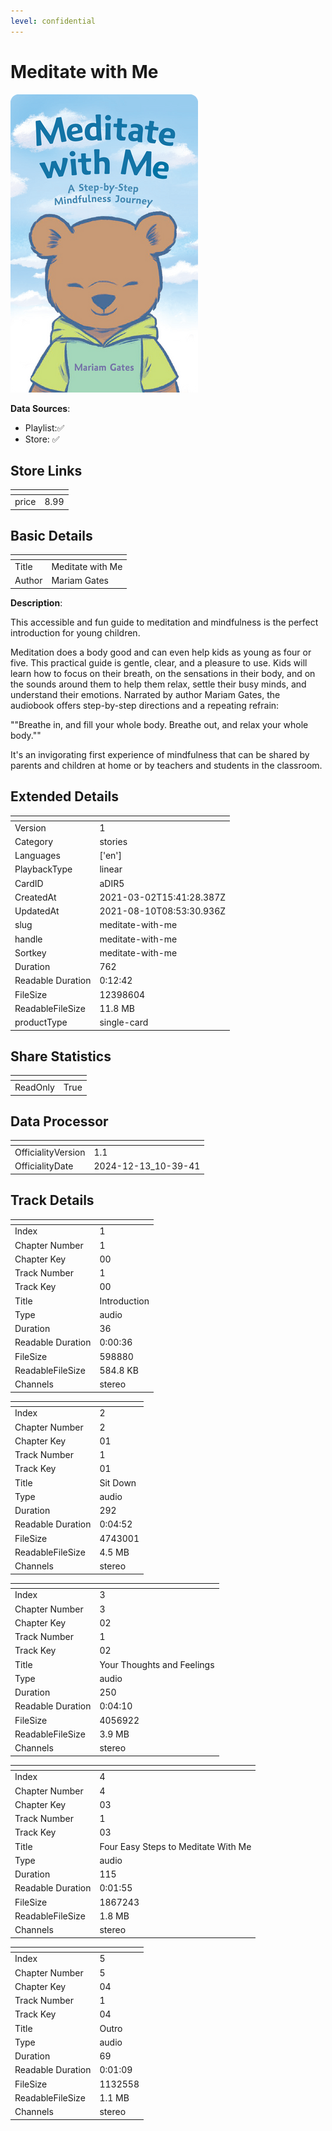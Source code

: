```yaml
---
level: confidential
---
```

# Meditate with Me

![card_[aDIR5].png](../../img/cards/card_[aDIR5].png)

**Data Sources**: 

- Playlist:✅
- Store: ✅


## Store Links

| <!-- --> | <!-- --> |
| - | - |
| price | 8.99 |


## Basic Details

| <!-- --> | <!-- --> |
| - | - |
| Title | Meditate with Me |
| Author | Mariam Gates |

**Description**:

This accessible and fun guide to meditation and mindfulness is the perfect introduction for young children.

Meditation does a body good and can even help kids as young as four or five. This practical guide is gentle, clear, and a pleasure to use. Kids will learn how to focus on their breath, on the sensations in their body, and on the sounds around them to help them relax, settle their busy minds, and understand their emotions. Narrated by author Mariam Gates, the audiobook offers step-by-step directions and a repeating refrain:

""Breathe in, and fill your whole body. Breathe out, and relax your whole body.""

It's an invigorating first experience of mindfulness that can be shared by parents and children at home or by teachers and students in the classroom.


## Extended Details

| <!-- --> | <!-- --> |
| - | - |
| Version | 1 |
| Category | stories |
| Languages | ['en'] |
| PlaybackType | linear |
| CardID | aDIR5 |
| CreatedAt | 2021-03-02T15:41:28.387Z |
| UpdatedAt | 2021-08-10T08:53:30.936Z |
| slug | meditate-with-me |
| handle | meditate-with-me |
| Sortkey | meditate-with-me |
| Duration | 762 |
| Readable Duration | 0:12:42 |
| FileSize | 12398604 |
| ReadableFileSize | 11.8 MB |
| productType | single-card |


## Share Statistics

| <!-- --> | <!-- --> |
| - | - |
| ReadOnly | True |


## Data Processor

| <!-- --> | <!-- --> |
| - | - |
| OfficialityVersion | 1.1
| OfficialityDate | 2024-12-13_10-39-41


## Track Details

| <!-- --> | <!-- --> |
| - | - |
| Index | 1 |
| Chapter Number | 1 |
| Chapter Key | 00 |
| Track Number | 1 |
| Track Key | 00 |
| Title | Introduction |
| Type | audio |
| Duration | 36 |
| Readable Duration | 0:00:36 |
| FileSize | 598880 |
| ReadableFileSize | 584.8 KB |
| Channels | stereo |

| <!-- --> | <!-- --> |
| - | - |
| Index | 2 |
| Chapter Number | 2 |
| Chapter Key | 01 |
| Track Number | 1 |
| Track Key | 01 |
| Title | Sit Down |
| Type | audio |
| Duration | 292 |
| Readable Duration | 0:04:52 |
| FileSize | 4743001 |
| ReadableFileSize | 4.5 MB |
| Channels | stereo |

| <!-- --> | <!-- --> |
| - | - |
| Index | 3 |
| Chapter Number | 3 |
| Chapter Key | 02 |
| Track Number | 1 |
| Track Key | 02 |
| Title | Your Thoughts and Feelings |
| Type | audio |
| Duration | 250 |
| Readable Duration | 0:04:10 |
| FileSize | 4056922 |
| ReadableFileSize | 3.9 MB |
| Channels | stereo |

| <!-- --> | <!-- --> |
| - | - |
| Index | 4 |
| Chapter Number | 4 |
| Chapter Key | 03 |
| Track Number | 1 |
| Track Key | 03 |
| Title | Four Easy Steps to Meditate With Me |
| Type | audio |
| Duration | 115 |
| Readable Duration | 0:01:55 |
| FileSize | 1867243 |
| ReadableFileSize | 1.8 MB |
| Channels | stereo |

| <!-- --> | <!-- --> |
| - | - |
| Index | 5 |
| Chapter Number | 5 |
| Chapter Key | 04 |
| Track Number | 1 |
| Track Key | 04 |
| Title | Outro |
| Type | audio |
| Duration | 69 |
| Readable Duration | 0:01:09 |
| FileSize | 1132558 |
| ReadableFileSize | 1.1 MB |
| Channels | stereo |

